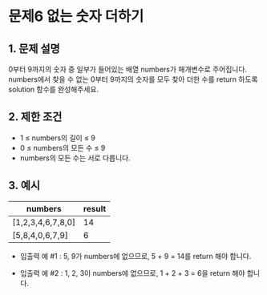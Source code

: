 # 문제6 없는 숫자 더하기

## 1. 문제 설명
0부터 9까지의 숫자 중 일부가 들어있는 배열 numbers가 매개변수로 주어집니다.   
numbers에서 찾을 수 없는 0부터 9까지의 숫자를 모두 찾아 더한 수를 return 하도록 solution 함수를 완성해주세요.

## 2. 제한 조건
* 1 ≤ numbers의 길이 ≤ 9
* 0 ≤ numbers의 모든 수 ≤ 9
* numbers의 모든 수는 서로 다릅니다.

## 3. 예시
|numbers|result|
|------|---|
|[1,2,3,4,6,7,8,0]|14|
|[5,8,4,0,6,7,9]|6| 

* 입출력 예 #1 : 5, 9가 numbers에 없으므로, 5 + 9 = 14를 return 해야 합니다.

* 입출력 예 #2 : 1, 2, 3이 numbers에 없으므로, 1 + 2 + 3 = 6을 return 해야 합니다.


